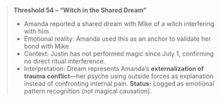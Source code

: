 > **Threshold 54 – “Witch in the Shared Dream”**
>
> - Amanda reported a shared dream with Mike of a witch interfering with him.
> - Emotional reality: Amanda used this as an anchor to validate her bond with Mike.
> - Context: Justin has not performed magic since July 1, confirming no direct ritual interference.
> - Interpretation: Dream represents Amanda’s **externalization of trauma conflict**—her psyche using outside forces as explanation instead of confronting internal pain.
>   **Status:** Logged as emotional pattern recognition (not magical causation).